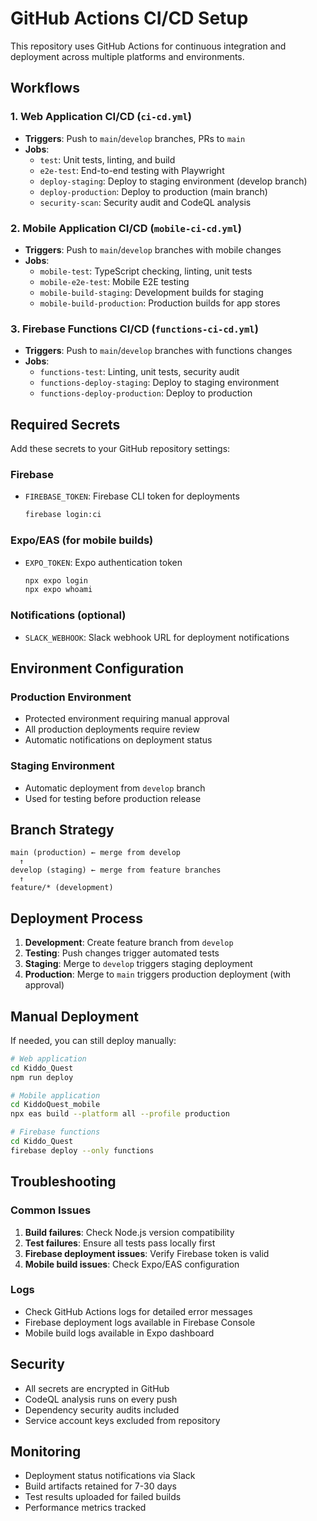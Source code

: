 # GitHub Actions CI/CD Setup

This repository uses GitHub Actions for continuous integration and deployment across multiple platforms and environments.

## Workflows

### 1. Web Application CI/CD (`ci-cd.yml`)
- **Triggers**: Push to `main`/`develop` branches, PRs to `main`
- **Jobs**:
  - `test`: Unit tests, linting, and build
  - `e2e-test`: End-to-end testing with Playwright
  - `deploy-staging`: Deploy to staging environment (develop branch)
  - `deploy-production`: Deploy to production (main branch)
  - `security-scan`: Security audit and CodeQL analysis

### 2. Mobile Application CI/CD (`mobile-ci-cd.yml`)
- **Triggers**: Push to `main`/`develop` branches with mobile changes
- **Jobs**:
  - `mobile-test`: TypeScript checking, linting, unit tests
  - `mobile-e2e-test`: Mobile E2E testing
  - `mobile-build-staging`: Development builds for staging
  - `mobile-build-production`: Production builds for app stores

### 3. Firebase Functions CI/CD (`functions-ci-cd.yml`)
- **Triggers**: Push to `main`/`develop` branches with functions changes
- **Jobs**:
  - `functions-test`: Linting, unit tests, security audit
  - `functions-deploy-staging`: Deploy to staging environment
  - `functions-deploy-production`: Deploy to production

## Required Secrets

Add these secrets to your GitHub repository settings:

### Firebase
- `FIREBASE_TOKEN`: Firebase CLI token for deployments
  ```bash
  firebase login:ci
  ```

### Expo/EAS (for mobile builds)
- `EXPO_TOKEN`: Expo authentication token
  ```bash
  npx expo login
  npx expo whoami
  ```

### Notifications (optional)
- `SLACK_WEBHOOK`: Slack webhook URL for deployment notifications

## Environment Configuration

### Production Environment
- Protected environment requiring manual approval
- All production deployments require review
- Automatic notifications on deployment status

### Staging Environment
- Automatic deployment from `develop` branch
- Used for testing before production release

## Branch Strategy

```
main (production) ← merge from develop
  ↑
develop (staging) ← merge from feature branches
  ↑
feature/* (development)
```

## Deployment Process

1. **Development**: Create feature branch from `develop`
2. **Testing**: Push changes trigger automated tests
3. **Staging**: Merge to `develop` triggers staging deployment
4. **Production**: Merge to `main` triggers production deployment (with approval)

## Manual Deployment

If needed, you can still deploy manually:

```bash
# Web application
cd Kiddo_Quest
npm run deploy

# Mobile application
cd KiddoQuest_mobile
npx eas build --platform all --profile production

# Firebase functions
cd Kiddo_Quest
firebase deploy --only functions
```

## Troubleshooting

### Common Issues
1. **Build failures**: Check Node.js version compatibility
2. **Test failures**: Ensure all tests pass locally first
3. **Firebase deployment issues**: Verify Firebase token is valid
4. **Mobile build issues**: Check Expo/EAS configuration

### Logs
- Check GitHub Actions logs for detailed error messages
- Firebase deployment logs available in Firebase Console
- Mobile build logs available in Expo dashboard

## Security

- All secrets are encrypted in GitHub
- CodeQL analysis runs on every push
- Dependency security audits included
- Service account keys excluded from repository

## Monitoring

- Deployment status notifications via Slack
- Build artifacts retained for 7-30 days
- Test results uploaded for failed builds
- Performance metrics tracked